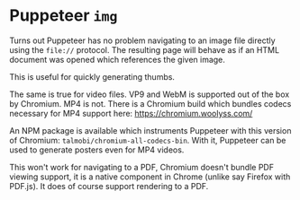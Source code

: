 # Puppeteer `img`

Turns out Puppeteer has no problem navigating to an image file directly using the
`file://` protocol. The resulting page will behave as if an HTML document was
opened which references the given image.

This is useful for quickly generating thumbs.

The same is true for video files. VP9 and WebM is supported out of the box by
Chromium. MP4 is not. There is a Chromium build which bundles codecs necessary
for MP4 support here: https://chromium.woolyss.com/

An NPM package is available which instruments Puppeteer with this version of
Chromium: `talmobi/chromium-all-codecs-bin`. With it, Puppeteer can be used to
generate posters even for MP4 videos.

This won't work for navigating to a PDF, Chromium doesn't bundle PDF viewing
support, it is a native component in Chrome (unlike say Firefox with PDF.js).
It does of course support rendering to a PDF.
